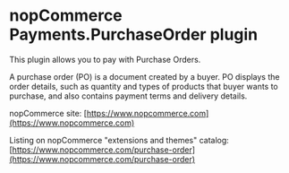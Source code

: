 ﻿nopCommerce Payments.PurchaseOrder plugin
===========
This plugin allows you to pay with Purchase Orders.

A purchase order (PO) is a document created by a buyer. PO displays the order details, such as quantity and types of products that buyer wants to purchase, and also contains payment terms and delivery details.

nopCommerce site: [https://www.nopcommerce.com](https://www.nopcommerce.com)

Listing on nopCommerce "extensions and themes" catalog: [https://www.nopcommerce.com/purchase-order](https://www.nopcommerce.com/purchase-order)
